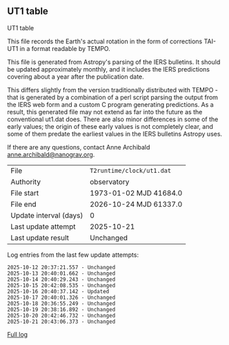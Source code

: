 
## UT1 table

UT1 table

This file records the Earth's actual rotation in the form of
corrections TAI-UT1 in a format readable by TEMPO.

This file is generated from Astropy's parsing of the IERS
bulletins. It should be updated approximately monthly, and it
includes the IERS predictions covering about a year after the
publication date.

This differs slightly from the version traditionally distributed
with TEMPO - that is generated by a combination of a perl script
parsing the output from the IERS web form and a custom C program
generating predictions. As a result, this generated file may not
extend as far into the future as the conventional ut1.dat does.
There are also minor differences in some of the early values; the
origin of these early values is not completely clear, and some of
them predate the earliest values in the IERS bulletins Astropy uses.

If there are any questions, contact Anne Archibald
<anne.archibald@nanograv.org>.

|     |     |
|:--- |:--- |
| File | `T2runtime/clock/ut1.dat` |
| Authority | observatory |
| File start | 1973-01-02 MJD 41684.0 |
| File end | 2026-10-24 MJD 61337.0 |
| Update interval (days) | 0 |
| Last update attempt | 2025-10-21 |
| Last update result | Unchanged |

Log entries from the last few update attempts:
```
2025-10-12 20:37:21.557 - Unchanged
2025-10-13 20:40:01.662 - Unchanged
2025-10-14 20:40:29.243 - Unchanged
2025-10-15 20:42:08.535 - Unchanged
2025-10-16 20:40:37.142 - Updated
2025-10-17 20:40:01.326 - Unchanged
2025-10-18 20:36:55.249 - Unchanged
2025-10-19 20:38:16.892 - Unchanged
2025-10-20 20:42:46.732 - Unchanged
2025-10-21 20:43:06.373 - Unchanged
```
[Full log](https://raw.githubusercontent.com/ipta/pulsar-clock-corrections/main/log/T2runtime/clock/ut1.dat.log)
